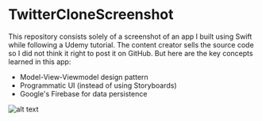# TwitterCloneScreenshot

This repository consists solely of a screenshot of an app I built using Swift while following a Udemy tutorial. The content creator sells the source code so I did not think it right to post it on GitHub. But here are the key concepts learned in this app:

- Model-View-Viewmodel design pattern
- Programmatic UI (instead of using Storyboards)
- Google's Firebase for data persistence

![alt text](https://user-images.githubusercontent.com/32342098/135718330-86d84738-65b5-4052-bd3e-285497e5633d.png)
